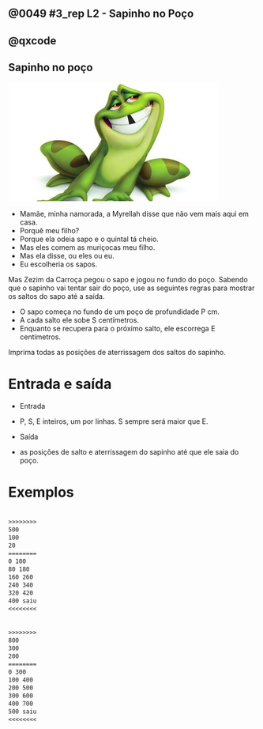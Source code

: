 ## @0049 #3_rep L2 - Sapinho no Poço
## @qxcode


## Sapinho no poço

![sapinho](capa.jpg)

* Mamãe, minha namorada, a Myrellah disse que não vem mais aqui em casa.
* Porquê meu filho?
* Porque ela odeia sapo e o quintal tá cheio.
* Mas eles comem as muriçocas meu filho.
* Mas ela disse, ou eles ou eu.
* Eu escolheria os sapos.

Mas Zezim da Carroça pegou o sapo e jogou no fundo do poço.
Sabendo que o sapinho vai tentar sair do poço, use as seguintes regras
para mostrar os saltos do sapo até a saída.

* O sapo começa no fundo de um poço de profundidade P cm.
* A cada salto ele sobe S centímetros.
* Enquanto se recupera para o próximo salto, ele escorrega E centímetros.

Imprima todas as posições de aterrissagem dos saltos do sapinho.

Entrada e saída
===============

* Entrada
 

* P, S, E inteiros, um por linhas. S sempre será maior que E.
 

* Saída

* as posições de salto e aterrissagem do sapinho até que ele saia do poço.

Exemplos
========

```

>>>>>>>>
500
100
20
========
0 100
80 180
160 260
240 340
320 420
400 saiu
<<<<<<<<


>>>>>>>>
800
300
200
========
0 300
100 400
200 500
300 600
400 700
500 saiu
<<<<<<<<

```

<!---

>>>>>>>>
100
80
10
========
0 80
70 saiu
<<<<<<<<


>>>>>>>>
800
300
50
========
0 300
250 550
500 saiu
<<<<<<<<


>>>>>>>>
300
55
30
========
0 55
25 80
50 105
75 130
100 155
125 180
150 205
175 230
200 255
225 280
250 saiu
<<<<<<<<

--->